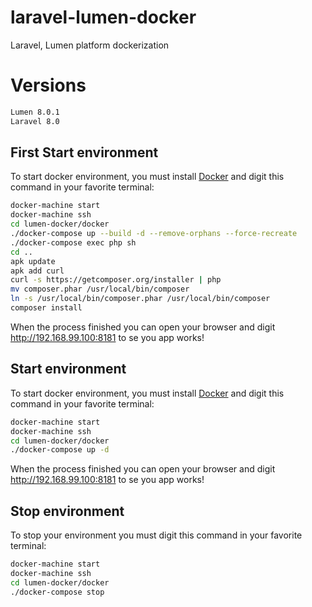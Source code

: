 # laravel-lumen-docker
Laravel, Lumen platform dockerization

# Versions
```sh
Lumen 8.0.1
Laravel 8.0
```

## First Start environment
To start docker environment, you must install [Docker](https://www.docker.com/get-started) and digit this command in your favorite terminal:
```sh
docker-machine start
docker-machine ssh
cd lumen-docker/docker
./docker-compose up --build -d --remove-orphans --force-recreate
./docker-compose exec php sh
cd ..
apk update
apk add curl
curl -s https://getcomposer.org/installer | php
mv composer.phar /usr/local/bin/composer
ln -s /usr/local/bin/composer.phar /usr/local/bin/composer
composer install
```
When the process finished you can open your browser and digit http://192.168.99.100:8181 to se you app works!

## Start environment
To start docker environment, you must install [Docker](https://www.docker.com/get-started) and digit this command in your favorite terminal:
```sh
docker-machine start
docker-machine ssh
cd lumen-docker/docker
./docker-compose up -d
```
When the process finished you can open your browser and digit http://192.168.99.100:8181 to se you app works!

## Stop environment
To stop your environment you must digit this command in your favorite terminal:
```sh
docker-machine start
docker-machine ssh
cd lumen-docker/docker
./docker-compose stop
```